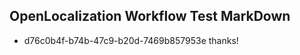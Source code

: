 ## OpenLocalization Workflow Test MarkDown
* d76c0b4f-b74b-47c9-b20d-7469b857953e thanks!

<!--HONumber=Jul16_HO2-->


